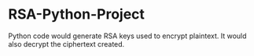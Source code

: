 # RSA-Python-Project
Python code would generate RSA keys used to encrypt plaintext. It would also decrypt the ciphertext created.

